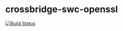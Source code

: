 crossbridge-swc-openssl
=======================

[![Build Status](https://travis-ci.org/crossbridge-community/crossbridge-swc-openssl.svg?branch=master)](https://travis-ci.org/crossbridge-community/crossbridge-swc-openssl)
